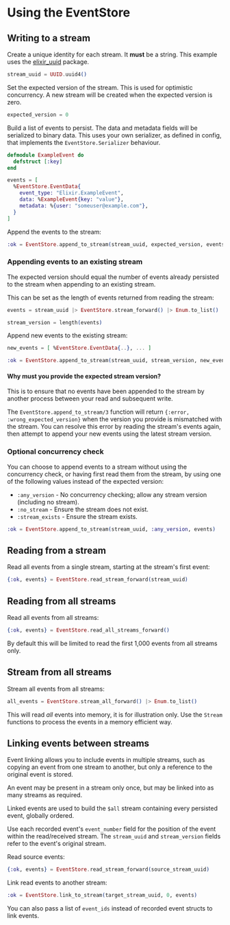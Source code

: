 # Using the EventStore

## Writing to a stream

Create a unique identity for each stream. It **must** be a string. This example uses the [elixir_uuid](https://hex.pm/packages/elixir_uuid) package.

```elixir
stream_uuid = UUID.uuid4()
```

Set the expected version of the stream. This is used for optimistic concurrency. A new stream will be created when the expected version is zero.

```elixir
expected_version = 0
```

Build a list of events to persist. The data and metadata fields will be serialized to binary data. This uses your own serializer, as defined in config, that implements the `EventStore.Serializer` behaviour.

```elixir
defmodule ExampleEvent do
  defstruct [:key]
end

events = [
  %EventStore.EventData{
    event_type: "Elixir.ExampleEvent",
    data: %ExampleEvent{key: "value"},
    metadata: %{user: "someuser@example.com"},
  }
]
```

Append the events to the stream:

```elixir
:ok = EventStore.append_to_stream(stream_uuid, expected_version, events)
```

### Appending events to an existing stream

The expected version should equal the number of events already persisted to the stream when appending to an existing stream.

This can be set as the length of events returned from reading the stream:

```elixir
events = stream_uuid |> EventStore.stream_forward() |> Enum.to_list()

stream_version = length(events)
```

Append new events to the existing stream:

```elixir
new_events = [ %EventStore.EventData{..}, ... ]

:ok = EventStore.append_to_stream(stream_uuid, stream_version, new_events)
```

#### Why must you provide the expected stream version?

This is to ensure that no events have been appended to the stream by another process between your read and subsequent write.

The `EventStore.append_to_stream/3` function will return `{:error, :wrong_expected_version}` when the version you provide is mismatched with the stream. You can resolve this error by reading the stream's events again, then attempt to append your new events using the latest stream version.

### Optional concurrency check

You can choose to append events to a stream without using the concurrency check, or having first read them from the stream, by using one of the following values instead of the expected version:

- `:any_version` - No concurrency checking; allow any stream version (including no stream).
- `:no_stream` - Ensure the stream does not exist.
- `:stream_exists` - Ensure the stream exists.

```elixir
:ok = EventStore.append_to_stream(stream_uuid, :any_version, events)
```

## Reading from a stream

Read all events from a single stream, starting at the stream's first event:

```elixir
{:ok, events} = EventStore.read_stream_forward(stream_uuid)
```

## Reading from all streams

Read all events from all streams:

```elixir
{:ok, events} = EventStore.read_all_streams_forward()
```

By default this will be limited to read the first 1,000 events from all streams only.

## Stream from all streams

Stream all events from all streams:

```elixir
all_events = EventStore.stream_all_forward() |> Enum.to_list()
```

This will read *all* events into memory, it is for illustration only. Use the `Stream` functions to process the events in a memory efficient way.

## Linking events between streams

Event linking allows you to include events in multiple streams, such as copying an event from one stream to another, but only a reference to the original event is stored.

An event may be present in a stream only once, but may be linked into as many streams as required.

Linked events are used to build the `$all` stream containing every persisted event, globally ordered.

Use each recorded event's `event_number` field for the position of the event within the read/received stream. The `stream_uuid` and `stream_version` fields refer to the event's original stream.

Read source events:

```elixir
{:ok, events} = EventStore.read_stream_forward(source_stream_uuid)
```

Link read events to another stream:

```elixir
:ok = EventStore.link_to_stream(target_stream_uuid, 0, events)
```

You can also pass a list of `event_ids` instead of recorded event structs to link events.
